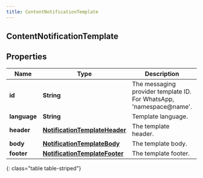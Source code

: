 ```yaml
---
title: ContentNotificationTemplate
---
```

## ContentNotificationTemplate


## Properties

| Name | Type | Description | Notes |
| ------------ | ------------- | ------------- | ------------- |
| **id** | <!----><!---->**String**<!----> | The messaging provider template ID. For WhatsApp, 'namespace@name'. |  [optional] |
| **language** | <!----><!---->**String**<!----> | Template language. |  [optional] |
| **header** | <!----><!---->[**NotificationTemplateHeader**](NotificationTemplateHeader.html)<!----> | The template header. |  [optional] |
| **body** | <!----><!---->[**NotificationTemplateBody**](NotificationTemplateBody.html)<!----> | The template body. |  |
| **footer** | <!----><!---->[**NotificationTemplateFooter**](NotificationTemplateFooter.html)<!----> | The template footer. |  [optional] |
{: class="table table-striped"}



